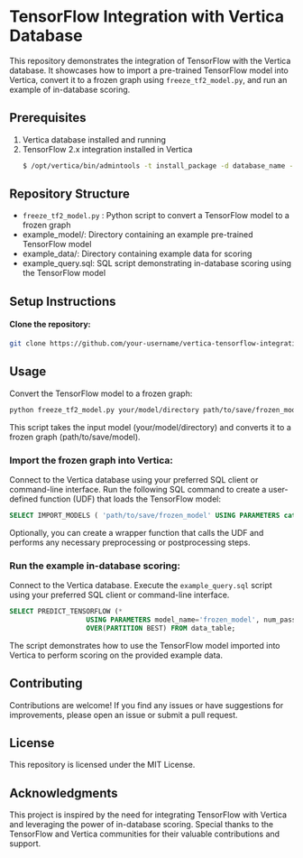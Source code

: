 # TensorFlow Integration with Vertica Database
This repository demonstrates the integration of TensorFlow with the Vertica database. It showcases how to import a pre-trained TensorFlow model into Vertica, convert it to a frozen graph using `freeze_tf2_model.py`, and run an example of in-database scoring.

## Prerequisites
1. Vertica database installed and running
2. TensorFlow 2.x integration installed in Vertica
    ```bash
    $ /opt/vertica/bin/admintools -t install_package -d database_name -p 'password' --package TFIntegration
    ```

## Repository Structure
- `freeze_tf2_model.py` : Python script to convert a TensorFlow model to a frozen graph
- example_model/: Directory containing an example pre-trained TensorFlow model
- example_data/: Directory containing example data for scoring
- example_query.sql: SQL script demonstrating in-database scoring using the TensorFlow model


## Setup Instructions
#### Clone the repository:

```bash
git clone https://github.com/your-username/vertica-tensorflow-integration.git
```

## Usage

Convert the TensorFlow model to a frozen graph:

```bash
python freeze_tf2_model.py your/model/directory path/to/save/frozen_model
```
This script takes the input model (your/model/directory) and converts it to a frozen graph (path/to/save/model).

### Import the frozen graph into Vertica:

Connect to the Vertica database using your preferred SQL client or command-line interface.
Run the following SQL command to create a user-defined function (UDF) that loads the TensorFlow model:

```sql
SELECT IMPORT_MODELS ( 'path/to/save/frozen_model' USING PARAMETERS category='TENSORFLOW');
```
Optionally, you can create a wrapper function that calls the UDF and performs any necessary preprocessing or postprocessing steps.

### Run the example in-database scoring:

Connect to the Vertica database.
Execute the `example_query.sql` script using your preferred SQL client or command-line interface.

```sql
SELECT PREDICT_TENSORFLOW (*
                   USING PARAMETERS model_name='frozen_model', num_passthru_cols=1)
                   OVER(PARTITION BEST) FROM data_table;
```

The script demonstrates how to use the TensorFlow model imported into Vertica to perform scoring on the provided example data.

## Contributing
Contributions are welcome! If you find any issues or have suggestions for improvements, please open an issue or submit a pull request.

## License
This repository is licensed under the MIT License.

## Acknowledgments
This project is inspired by the need for integrating TensorFlow with Vertica and leveraging the power of in-database scoring. Special thanks to the TensorFlow and Vertica communities for their valuable contributions and support.